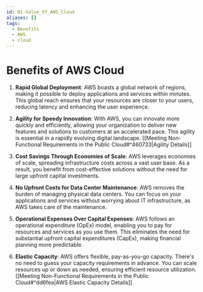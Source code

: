 ```yaml
---
id: 01-Value_Of_AWS_Cloud
aliases: []
tags:
  - Benefits
  - AWS
  - cloud
---
```

# Benefits of AWS Cloud

1. **Rapid Global Deployment**: AWS boasts a global network of regions, making it possible to deploy applications and services within minutes. This global reach ensures that your resources are closer to your users, reducing latency and enhancing the user experience.

2. **Agility for Speedy Innovation**: With AWS, you can innovate more quickly and efficiently, allowing your organization to deliver new features and solutions to customers at an accelerated pace. This agility is essential in a rapidly evolving digital landscape. [[Meeting Non-Functional Requirements in the Public Cloud#^460733|Agility Details]]

3. **Cost Savings Through Economies of Scale**: AWS leverages economies of scale, spreading infrastructure costs across a vast user base. As a result, you benefit from cost-effective solutions without the need for large upfront capital investments.

4. **No Upfront Costs for Data Center Maintenance**: AWS removes the burden of managing physical data centers. You can focus on your applications and services without worrying about IT infrastructure, as AWS takes care of the maintenance.

5. **Operational Expenses Over Capital Expenses**: AWS follows an operational expenditure (OpEx) model, enabling you to pay for resources and services as you use them. This eliminates the need for substantial upfront capital expenditures (CapEx), making financial planning more predictable.

6. **Elastic Capacity**: AWS offers flexible, pay-as-you-go capacity. There's no need to guess your capacity requirements in advance. You can scale resources up or down as needed, ensuring efficient resource utilization. [[Meeting Non-Functional Requirements in the Public Cloud#^dd6fea|AWS Elastic Capacity Details]]
